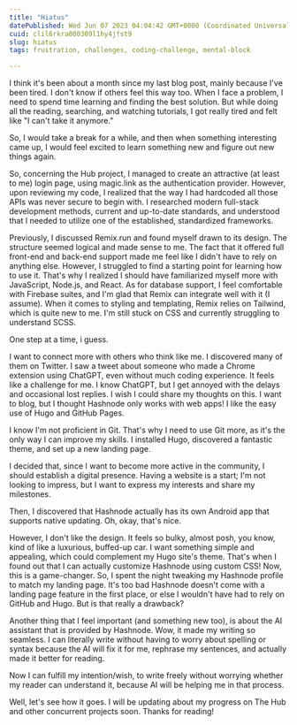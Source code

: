 ```yaml
---
title: "Hiatus"
datePublished: Wed Jun 07 2023 04:04:42 GMT+0000 (Coordinated Universal Time)
cuid: clil6rkra000309l1hy4jfst9
slug: hiatus
tags: frustration, challenges, coding-challenge, mental-block

---
```


I think it's been about a month since my last blog post, mainly because I've been tired. I don't know if others feel this way too. When I face a problem, I need to spend time learning and finding the best solution. But while doing all the reading, searching, and watching tutorials, I got really tired and felt like "I can't take it anymore."

So, I would take a break for a while, and then when something interesting came up, I would feel excited to learn something new and figure out new things again.

So, concerning the Hub project, I managed to create an attractive (at least to me) login page, using magic.link as the authentication provider. However, upon reviewing my code, I realized that the way I had hardcoded all those APIs was never secure to begin with. I researched modern full-stack development methods, current and up-to-date standards, and understood that I needed to utilize one of the established, standardized frameworks.

Previously, I discussed Remix.run and found myself drawn to its design. The structure seemed logical and made sense to me. The fact that it offered full front-end and back-end support made me feel like I didn't have to rely on anything else. However, I struggled to find a starting point for learning how to use it. That's why I realized I should have familiarized myself more with JavaScript, Node.js, and React. As for database support, I feel comfortable with Firebase suites, and I'm glad that Remix can integrate well with it (I assume). When it comes to styling and templating, Remix relies on Tailwind, which is quite new to me. I'm still stuck on CSS and currently struggling to understand SCSS.

One step at a time, i guess.

I want to connect more with others who think like me. I discovered many of them on Twitter. I saw a tweet about someone who made a Chrome extension using ChatGPT, even without much coding experience. It feels like a challenge for me. I know ChatGPT, but I get annoyed with the delays and occasional lost replies. I wish I could share my thoughts on this. I want to blog, but I thought Hashnode only works with web apps! I like the easy use of Hugo and GitHub Pages.

I know I'm not proficient in Git. That's why I need to use Git more, as it's the only way I can improve my skills. I installed Hugo, discovered a fantastic theme, and set up a new landing page.

I decided that, since I want to become more active in the community, I should establish a digital presence. Having a website is a start; I'm not looking to impress, but I want to express my interests and share my milestones.

Then, I discovered that Hashnode actually has its own Android app that supports native updating. Oh, okay, that's nice.

However, I don't like the design. It feels so bulky, almost posh, you know, kind of like a luxurious, buffed-up car. I want something simple and appealing, which could complement my Hugo site's theme. That's when I found out that I can actually customize Hashnode using custom CSS! Now, this is a game-changer. So, I spent the night tweaking my Hashnode profile to match my landing page. It's too bad Hashnode doesn't come with a landing page feature in the first place, or else I wouldn't have had to rely on GitHub and Hugo. But is that really a drawback?

Another thing that I feel important (and something new too), is about the AI assistant that is provided by Hashnode. Wow, it made my writing so seamless. I can literally write without having to worry about spelling or syntax because the AI will fix it for me, rephrase my sentences, and actually made it better for reading.

Now I can fulfill my intention/wish, to write freely without worrying whether my reader can understand it, because AI will be helping me in that process.

Well, let's see how it goes. I will be updating about my progress on The Hub and other concurrent projects soon. Thanks for reading!